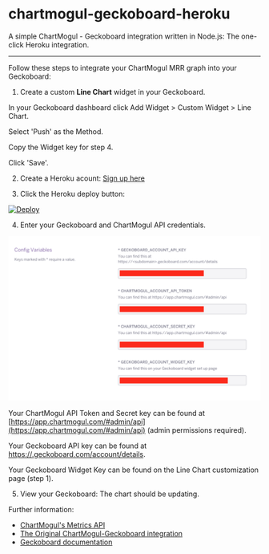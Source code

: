 # chartmogul-geckoboard-heroku

A simple ChartMogul - Geckoboard integration written in Node.js: The one-click Heroku integration.

--------

Follow these steps to integrate your ChartMogul MRR graph into your Geckoboard:

1. Create a custom **Line Chart** widget in your Geckoboard.
  
  In your Geckoboard dashboard click Add Widget > Custom Widget > Line Chart.
  
  Select 'Push' as the Method.
  
  Copy the Widget key for step 4.
  
  Click 'Save'.

2. Create a Heroku acount: [Sign up here](https://heroku.com/)

3. Click the Heroku deploy button:

[![Deploy](https://www.herokucdn.com/deploy/button.svg)](https://heroku.com/deploy)

4. Enter your Geckoboard and ChartMogul API credentials.

  ![](config.png)

  Your ChartMogul API Token and Secret key can be found at [https://app.chartmogul.com/#admin/api](https://app.chartmogul.com/#admin/api) (admin permissions required).

  Your Geckoboard API key can be found at [https://<subdomain>.geckoboard.com/account/details](https://geckoboard.com/login/).

  Your Geckoboard Widget Key can be found on the Line Chart customization page (step 1).

5. View your Geckoboard: The chart should be updating.

  Further information:

  - [ChartMogul's Metrics API](https://github.com/chartmogul/metrics-api/blob/master/API-Documentation/api.md)
  - [The Original ChartMogul-Geckoboard integration](https://github.com/bilbof/chartmogul-geckoboard)
  - [Geckoboard documentation](https://developer.geckoboard.com/)